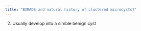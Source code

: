 ```yaml
---
title: "BIRADS and natural history of clustered microcysts?"
---
```

2. Usually develop into a simble benign cyst

